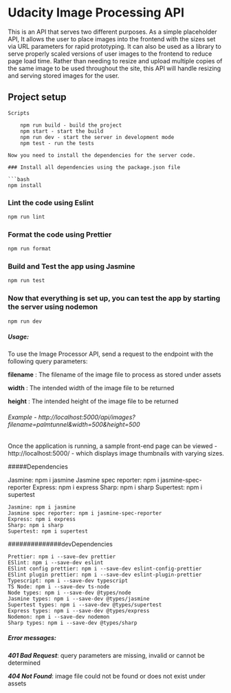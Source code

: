 # Udacity Image Processing API

This is an API that serves two different purposes. As a simple placeholder API, It allows the user to place images into the frontend with the sizes set via URL parameters for rapid prototyping. It can also be used as a library to serve properly scaled versions of user images to the frontend to reduce page load time. Rather than needing to resize and upload multiple copies of the same image to be used throughout the site, this API will handle resizing and serving stored images for the user.


## Project setup
```
Scripts

    npm run build - build the project
    npm start - start the build
    npm run dev - start the server in development mode
    npm test - run the tests

Now you need to install the dependencies for the server code.

### Install all dependencies using the package.json file

```bash
npm install
```

### Lint the code using Eslint

```bash
npm run lint
```

### Format the code using Prettier

```bash
npm run format
```

### Build and Test the app using Jasmine

```bash
npm run test
```

### Now that everything is set up, you can test the app by starting the server using nodemon

```bash
npm run dev
```
 
##### Usage:
To use the Image Processor API, send a request to the endpoint with the following query parameters:

**filename** : The filename of the image file to process as stored under assets

**width** : The intended width of the image file to be returned

**height** : The intended height of the image file to be returned

###### Example - http://localhost:5000/api/images?filename=palmtunnel&width=500&height=500


Once the application is running, a sample front-end page can be viewed - http://localhost:5000/ - which displays image thumbnails with varying sizes.



#####Dependencies

Jasmine: npm i jasmine Jasmine spec reporter: npm i jasmine-spec-reporter Express: npm i express Sharp: npm i sharp Supertest: npm i supertest

    Jasmine: npm i jasmine
    Jasmine spec reporter: npm i jasmine-spec-reporter
    Express: npm i express
    Sharp: npm i sharp
    Supertest: npm i supertest

##############devDependencies

    Prettier: npm i --save-dev prettier
    ESlint: npm i --save-dev eslint
    ESlint config prettier: npm i --save-dev eslint-config-prettier
    ESlint plugin prettier: npm i --save-dev eslint-plugin-prettier
    Typescript: npm i --save-dev typescript
    TS Node: npm i --save-dev ts-node
    Node types: npm i --save-dev @types/node
    Jasmine types: npm i --save-dev @types/jasmine
    Supertest types: npm i --save-dev @types/supertest
    Express types: npm i --save-dev @types/express
    Nodemon: npm i --save-dev nodemon
    Sharp types: npm i --save-dev @types/sharp



##### Error messages:

___401 Bad Request___:  query parameters are missing, invalid or cannot be determined

___404 Not Found___:  image file could not be found or does not exist under assets
